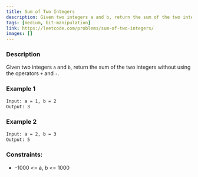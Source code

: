 ```yaml
---
title: Sum of Two Integers
description: Given two integers a and b, return the sum of the two integers without using the operators + and -.
tags: [medium, bit-manipulation]
link: https://leetcode.com/problems/sum-of-two-integers/
images: []
---
```


### Description

Given two integers `a` and `b`, return the sum of the two integers without using the operators `+` and `-`.

### Example 1

```bash
Input: a = 1, b = 2
Output: 3
```

### Example 2

```bash
Input: a = 2, b = 3
Output: 5
```

### Constraints:

- -1000 <= a, b <= 1000